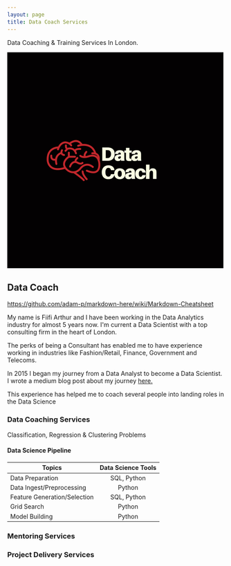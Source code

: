 ```yaml
---
layout: page
title: Data Coach Services
---
```


Data Coaching & Training Services In London.


![alt text](https://raw.githubusercontent.com/Fiifi2015/Fiifi2015.github.io/master/images/Data%20Coach%20(1).png "Data Coach")


## Data Coach

https://github.com/adam-p/markdown-here/wiki/Markdown-Cheatsheet

My name is Fiifi Arthur and I have been working in the Data Analytics industry for almost 5 years now. I'm current a Data Scientist with a top consulting firm in the heart of London.

The perks of being a Consultant has enabled me to have experience working in industries like Fashion/Retail, Finance, Government and Telecoms.

In 2015 I began my journey from a Data Analyst to become a Data Scientist. I wrote a medium blog post about my journey [here.](https://medium.com/@fiifi.aarthur/data-analyst-to-data-scientist-1232da18b07c)

 This experience has helped me to coach several people into landing roles in the Data Science


### Data Coaching Services
Classification, Regression & Clustering Problems

#### Data Science Pipeline

|Topics                                | Data Science Tools            |
| --------------------------------------|:------------------------------:|
| Data Preparation                      | SQL, Python |
| Data Ingest/Preprocessing             | Python      |   
| Feature Generation/Selection          | SQL, Python |  
| Grid Search                           | Python      |
| Model Building                        | Python  |


### Mentoring Services



### Project Delivery Services
